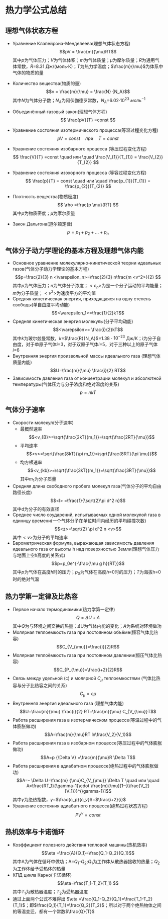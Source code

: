 # 热力学公式总结

## 理想气体状态方程
- Уравнение Клапейрона-Менделеева(理想气体状态方程)
    $$pV = \frac{m}{\mu}RT$$ 
其中$p$为气体压力；$V$为气体体积；$m$为气体质量；${\mu}$为摩尔质量；$R$为通用气体常数，$R$=8.31 Дж/(моль$\cdot$К)；$T$为热力学温度；$\frac{m}{\mu}$为体系中气体的物质的量
- Количество вещества(物质的量)
    $$ν = \frac{m}{\mu} = \frac{N} {N_A}$$
其中$N$为气体分子数；$N_A$为阿伏伽德罗常数，$N_A$=6.02$\cdot$$10^{23}$ ${моль}^{-1}$
- Объединённый газовый закон(理想气体方程)
    $$ \frac{pV}{T} =const $$
- Уравнение состояния изотермического процесса(等温过程变化方程)
    $$ pV = const \quad при\quad  T=const$$ 
 - Уравнение состояния изобарного процесса (等压过程变化方程)
    $$ \frac{V}{T} =const \quad  или \quad  \frac{V_{1}}{T_{1}} = \frac{V_{2}}{T_{2}}   $$

- Уравнение состояния изохорного процесса (等容过程变化方程)
    $$ \frac{p}{T} = const \quad  или \quad \frac{p_{1}}{T_{1}} = \frac{p_{2}}{T_{2}} $$
- Плотность вещества(物质密度)
    $$ \rho =\frac{p \mu}{RT} $$
其中$\rho$为物质密度；${\mu}$为摩尔质量
- Закон Дальтона(道尔顿定律) 
    $$p=p_1+p_2+...+p_n$$

## 气体分子动力学理论的基本方程及理想气体内能
- Основное уравнение молекулярно-кинетической теории идеальных    газов(气体分子动力学理论的基本方程)
    $$p=\frac{2}{3} n <\varepsilon_n>=\frac{2}{3} n\frac{m <v^2>}{2} $$
其中$p$为气体压力；$n$为气体分子浓度；$<\varepsilon_n>$为是一个分子运动的平均能量；$m$为分子质量；$<v^2>$为速度平方的平均值
- Средняя кинетическая энергия, приходящаяся на одну степень свободы(单自由度平均动能)
    $$<\varepsilon_1>=\frac{1}{2}kT$$
- Средняя кинетическая энергия молекулы(分子平均动能)
    $$<\varepsilon>= \frac{i}{2}kT$$
其中$k$为玻尔兹曼常数，$k$=$\frac{R}{N_A}$=1.38 $\cdot$ $10^{-23}$ Дж/К；i为分子自由度，对于单原子气体$i$=3，对于双原子气体$i$=5，对于三种以上的原子气体$i$=6
- Внутренняя энергия произвольной массы идеального газа (理想气体质量内能)
    $$U=\frac{m}{\mu} \frac{i}{2} RT$$
- Зависимость давления газа от концентрации молекул и абсолютной температуры(气体压力与分子浓度和绝对温度的关系)
    $$p=nkT$$
## 气体分子速率
- Скорости молекул(分子速率)
    - 最概然速率
    $$<v_{B}>=\sqrt{\frac{2kT}{m_1}}=\sqrt{\frac{2RT}{\mu}}$$
    - 平均速率
    $$<v>=\sqrt{\frac{8kT}{\pi m_1}}=\sqrt{\frac{8RT}{\pi \mu}}$$
    - 均方根速率
    $$<v_{kb}>=\sqrt{\frac{3kT}{m_1}}=\sqrt{\frac{3RT}{\mu}}$$其中$m_1$为分子质量
- Средняя длина свободного пробега молекул газа(气体分子的平均自由路径长度)
$$<l>  =\frac{1}{\sqrt{2}\pi d^2 n}$$
其中d为分子的有效直径
- Среднее число соударений, испытываемых одной молекулой газа в единицу времени(一个气体分子在单位时间内经历的平均碰撞次数)
    $$<z>=\sqrt{2} \pi d^2 n <v>$$
其中$<v>$为分子的平均速率
- Барометрическая формула, выражающая зависимость давления идеального газа от высоты h над поверхностью Земли(理想气体压力与地面上空h高度的关系式)
    $$p=p_0e^{-\frac{\mu g h}{RT}}$$
其中$p$为气体在高度$h$时的压力；$p_0$为气体在高度$h$=0时的压力；$T$为海拔h=0时的绝对气温
## 热力学第一定律及比热容 
- Первое начало термодинамики(热力学第一定律)
    $$Q=\Delta U+A$$
其中$Q$为与环境之间交换的热量；$\Delta$U为气体内能的变化；$A$为系统对环境做功
- Молярная теплоемкость газа при постоянном объёме(恒容气体比热容)  
    $$C_{V_{\mu}}=\frac{i}{2}R$$
- Молярная теплоёмкость газа при постоянном давлении(恒压气体比热容)
    $$C_{P_{\mu}}=\frac{i+2}{2}R$$
- Связь между удельной (c) и молярной $C_{\mu}$ теплоемкостями  (气体比热容与分子比热容之间的关系)
    $$C_{\mu}=c\mu$$
- Внутренняя энергия идеального газа (理想气体内能)
    $$U=\frac{m}{\mu} \frac{i}{2} RT=\frac{m}{\mu} C_{V_{\mu}}T$$
- Работа расширения газа в изотермическом процессе(等温过程中的气体膨胀做功)
    $$A=\frac{m}{\mu}RT ln\frac{V_2}{V_1}$$
- Работа расширения газа в изобарном процессе(等压过程中的气体膨胀做功)  
    $$A=p {\Delta V} =\frac{m}{\mu}R \Delta T$$
- Работа расширения в адиабатном процессе(绝热过程中的气体膨胀做功)
    $$A=- \Delta U=\frac{m} {\mu}C_{V_{\mu}} \Delta T \quad  или \quad A=\frac{RT_1}{\gamma-1}\cdot \frac{m}{\mu}[1-{(\frac{V_2}{V_1})}^{\gamma-1}]$$
其中$\gamma$为绝热指数，$\gamma$=$\frac{c_p}{c_v}$=$\frac{i+2}{i}$
- Уравнение состояния адиабатного процесса(绝热过程状态方程)
    $$PV^{\gamma}=const$$
## 热机效率与卡诺循环
- Коэффициент полезного действия тепловой машины(热机效率)
    $$\eta =\frac{A}{Q_1}=\frac{Q_1-Q_2}{Q_1}$$
 其中A为气体在循环中做功；A=$Q_1$-$Q_2$;$Q_1$为工作体从散热器接收的热量；$Q_2$为工作体给予受热体的热量
- КПД цикла Карно(卡诺循环)
    $$\eta=\frac{T_1-T_2}{T_1} $$
其中$T_1$为散热器温度；$T_2$为受热器温度
- 通过上面两个公式不难得出 $\eta =\frac{Q_1-Q_2}{Q_1}=\frac{T_1-T_2}{T_1}$；即$\frac{Q_1}{T_1}=\frac{Q_2}{T_2}$；所以对于两个绝热物体之间的等温变迁，都有一个常数$\frac{Q}{T}$